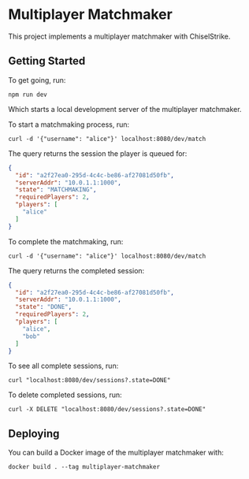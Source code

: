 # Multiplayer Matchmaker

This project implements a multiplayer matchmaker with ChiselStrike.

## Getting Started

To get going, run:

```console
npm run dev
```

Which starts a local development server of the multiplayer matchmaker.

To start a matchmaking process, run:

```console
curl -d '{"username": "alice"}' localhost:8080/dev/match 
```

The query returns the session the player is queued for:

```json
{
  "id": "a2f27ea0-295d-4c4c-be86-af27081d50fb",
  "serverAddr": "10.0.1.1:1000",
  "state": "MATCHMAKING",
  "requiredPlayers": 2,
  "players": [
    "alice"
  ]
}
```

To complete the matchmaking, run:

```console
curl -d '{"username": "alice"}' localhost:8080/dev/match 
```

The query returns the completed session:

```json
{
  "id": "a2f27ea0-295d-4c4c-be86-af27081d50fb",
  "serverAddr": "10.0.1.1:1000",
  "state": "DONE",
  "requiredPlayers": 2,
  "players": [
    "alice",
    "bob"
  ]
}
```

To see all complete sessions, run:

```console
curl "localhost:8080/dev/sessions?.state=DONE"
```

To delete completed sessions, run:

```console
curl -X DELETE "localhost:8080/dev/sessions?.state=DONE"
```

## Deploying

You can build a Docker image of the multiplayer matchmaker with:

```console
docker build . --tag multiplayer-matchmaker
```